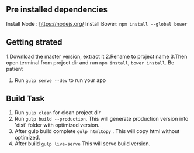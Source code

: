 ## Pre installed dependencies ##
Install Node : https://nodejs.org/
Install Bower: `npm install --global bower`

## Getting strated ##
 1.Download the master version, extract it
 2.Rename to project name
 3.Then open terminal from project dir and run `npm install`, `bower install`. Be patient
 1. Run `gulp serve --dev` to run your app

## Build Task ##
 1. Run `gulp clean` for clean project dir
 2. Run `gulp build --production`. This will generate production version into 'dist' folder with optimized version.
 3.  After gulp build complete `gulp htmlCopy` . This will copy html without optimized.
 4.  After build `gulp live-serve` This will serve build version.
